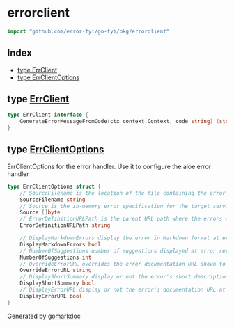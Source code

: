 <!-- gomarkdoc:embed:start -->

<!-- Code generated by gomarkdoc. DO NOT EDIT -->

# errorclient

```go
import "github.com/error-fyi/go-fyi/pkg/errorclient"
```

## Index

- [type ErrClient](<#ErrClient>)
- [type ErrClientOptions](<#ErrClientOptions>)


<a name="ErrClient"></a>
## type [ErrClient](<https://github.com/error-fyi/go-fyi/blob/main/pkg/errorclient/client.go#L8-L10>)



```go
type ErrClient interface {
    GenerateErrorMessageFromCode(ctx context.Context, code string) (string, error)
}
```

<a name="ErrClientOptions"></a>
## type [ErrClientOptions](<https://github.com/error-fyi/go-fyi/blob/main/pkg/errorclient/client.go#L13-L31>)

ErrClientOptions for the error handler. Use it to configure the aloe error handler

```go
type ErrClientOptions struct {
    // SourceFilename is the location of the file containing the error specification for the target service
    SourceFilename string
    // Source is the in-memory error specification for the target service
    Source []byte
    // ErrorDefinitionURLPath is the parent URL path where the errors will be available
    ErrorDefinitionURLPath string

    // DisplayMarkdownErrors display the error in Markdown format at error return time
    DisplayMarkdownErrors bool
    // NumberOfSuggestions number of suggestions displayed at error return time
    NumberOfSuggestions int
    // OverrideErrorURL overrides the error documentation URL shown to users
    OverrideErrorURL string
    // DisplayShortSummary display or not the error's short description at error return time
    DisplayShortSummary bool
    // DisplayErrorURL display or not the error's documentation URL at error return time
    DisplayErrorURL bool
}
```

Generated by [gomarkdoc](<https://github.com/princjef/gomarkdoc>)


<!-- gomarkdoc:embed:end -->